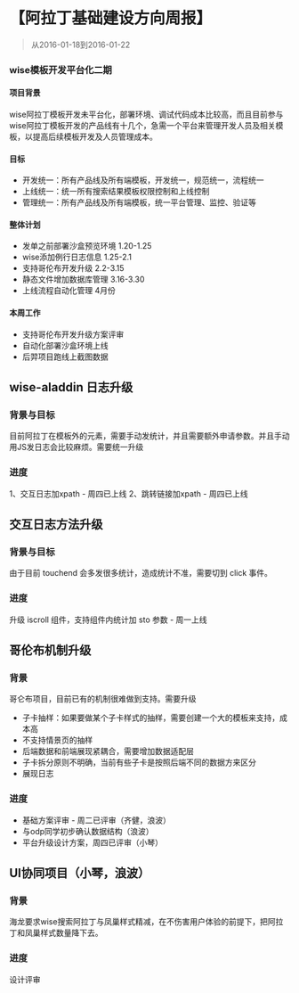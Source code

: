 # 【阿拉丁基础建设方向周报】

> 从2016-01-18到2016-01-22

### wise模板开发平台化二期
#### 项目背景
wise阿拉丁模板开发未平台化，部署环境、调试代码成本比较高，而且目前参与wise阿拉丁模板开发的产品线有十几个，急需一个平台来管理开发人员及相关模板，以提高后续模板开发及人员管理成本。

#### 目标
* 开发统一：所有产品线及所有端模板，开发统一，规范统一，流程统一
* 上线统一：统一所有搜索结果模板权限控制和上线控制
* 管理统一：所有产品线及所有端模板，统一平台管理、监控、验证等

#### 整体计划
* 发单之前部署沙盒预览环境  1.20-1.25
* wise添加例行日志信息  1.25-2.1
* 支持哥伦布开发升级    2.2-3.15
* 静态文件增加数据库管理    3.16-3.30
* 上线流程自动化管理 4月份

#### 本周工作

* 支持哥伦布开发升级方案评审
* 自动化部署沙盒环境上线
* 后羿项目跑线上截图数据


## wise-aladdin 日志升级

### 背景与目标

目前阿拉丁在模板外的元素，需要手动发统计，并且需要额外申请参数。并且手动用JS发日志会比较麻烦。需要统一升级

### 进度

1、交互日志加xpath - 周四已上线
2、跳转链接加xpath - 周四已上线


## 交互日志方法升级

### 背景与目标

由于目前 touchend 会多发很多统计，造成统计不准，需要切到 click 事件。

### 进度

升级 iscroll 组件，支持组件内统计加 sto 参数 - 周一上线

## 哥伦布机制升级

### 背景

哥仑布项目，目前已有的机制很难做到支持。需要升级
* 子卡抽样：如果要做某个子卡样式的抽样，需要创建一个大的模板来支持，成本高
* 不支持情景页的抽样
* 后端数据和前端展现紧耦合，需要增加数据适配层
* 子卡拆分原则不明确，当前有些子卡是按照后端不同的数据方来区分
* 展现日志

### 进度

* 基础方案评审 - 周二已评审（齐健，浪波）
* 与odp同学初步确认数据结构（浪波）
* 平台升级设计方案，周四已评审（小琴）


## UI协同项目（小琴，浪波）

### 背景

海龙要求wise搜索阿拉丁与凤巢样式精减，在不伤害用户体验的前提下，把阿拉丁和凤巢样式数量降下去。

### 进度

设计评审
